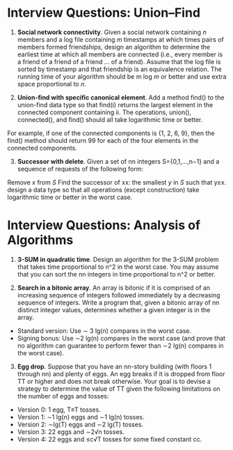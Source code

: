 # Interview Questions: Union–Find 

1. **Social network connectivity**. Given a social network containing *n* members and a log file containing *m* timestamps at which times pairs of members formed friendships, design an algorithm to determine the earliest time at which all members are connected (i.e., every member is a friend of a friend of a friend ... of a friend). Assume that the log file is sorted by timestamp and that friendship is an equivalence relation. The running time of your algorithm should be m log *m* or better and use extra space proportional to *n*.

2. **Union-find with specific canonical element**. Add a method find() to the union-find data type so that find(i) returns the largest element in the connected component containing ii. The operations, union(), connected(), and find() should all take logarithmic time or better.

For example, if one of the connected components is {1, 2, 6, 9}, then the find() method should return 99 for each of the four elements in the connected components.

3. **Successor with delete**. Given a set of nn integers S={0,1,...,n−1} and a sequence of requests of the following form:

Remove *x* from *S*
Find the successor of xx: the smallest *y* in *S* such that y≥x.
design a data type so that all operations (except construction) take logarithmic time or better in the worst case.

# Interview Questions: Analysis of Algorithms

1. **3-SUM in quadratic time**. Design an algorithm for the 3-SUM problem that takes time proportional to n^2 in the worst case. You may assume that you can sort the nn integers in time proportional to n^2 or better.

2. **Search in a bitonic array**. An array is bitonic if it is comprised of an increasing sequence of integers followed immediately by a decreasing sequence of integers. Write a program that, given a bitonic array of nn distinct integer values, determines whether a given integer is in the array.

- Standard version: Use ∼ 3 lg(n) compares in the worst case.
- Signing bonus: Use ∼2 lg(n) compares in the worst case (and prove that no algorithm can guarantee to perform fewer than ∼2 lg(n) compares in the worst case).

3. **Egg drop**. Suppose that you have an nn-story building (with floors 1 through nn) and plenty of eggs. An egg breaks if it is dropped from floor TT or higher and does not break otherwise. Your goal is to devise a strategy to determine the value of TT given the following limitations on the number of eggs and tosses:

- Version 0: 1 egg, T≤T tosses.
- Version 1: ∼1 lg(n) eggs and ∼1 lg(n) tosses.
- Version 2: ∼lg(T) eggs and ∼2 lg(T) tosses.
- Version 3: 22 eggs and ∼2√n tosses.
- Version 4: 22 eggs and ≤c√T tosses for some fixed constant cc.